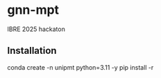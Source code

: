 # gnn-mpt
IBRE 2025 hackaton


## Installation
conda create -n unipmt python=3.11 -y
pip install -r
